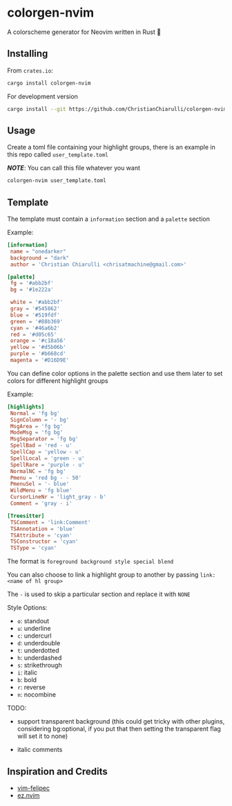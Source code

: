 # colorgen-nvim

A colorscheme generator for Neovim written in Rust 🦀 

## Installing

From `crates.io`:

```sh
cargo install colorgen-nvim
```

For development version

```sh
cargo install --git https://github.com/ChristianChiarulli/colorgen-nvim
```

## Usage

Create a toml file containing your highlight groups, there is an example in this repo called `user_template.toml`

**_NOTE_**: You can call this file whatever you want

```sh
colorgen-nvim user_template.toml
```

## Template

The template must contain a `information` section and a `palette` section

Example:

```toml
[information]
 name = "onedarker"
 background = "dark"
 author = 'Christian Chiarulli <chrisatmachine@gmail.com>'

[palette]
 fg = '#abb2bf'
 bg = '#1e222a'

 white = '#abb2bf'
 gray = '#545862'
 blue = '#519fdf'
 green = '#88b369'
 cyan = '#46a6b2'
 red = '#d05c65'
 orange = '#c18a56'
 yellow = '#d5b06b'
 purple = '#b668cd'
 magenta = '#D16D9E'
```

You can define color options in the palette section and use them later to set colors for different highlight groups

Example:

```toml
[highlights]
 Normal = 'fg bg'
 SignColumn = '- bg'
 MsgArea = 'fg bg'
 ModeMsg = 'fg bg'
 MsgSeparator = 'fg bg'
 SpellBad = 'red - u'
 SpellCap = 'yellow - u'
 SpellLocal = 'green - u'
 SpellRare = 'purple - u'
 NormalNC = 'fg bg'
 Pmenu = 'red bg - - 50'
 PmenuSel = '- blue'
 WildMenu = 'fg blue'
 CursorLineNr = 'light_gray - b'
 Comment = 'gray - i'

[Treesitter]
 TSComment = 'link:Comment'
 TSAnnotation = 'blue'
 TSAttribute = 'cyan'
 TSConstructor = 'cyan'
 TSType = 'cyan'
```

The format is `foreground background style special blend`

You can also choose to link a highlight group to another by passing `link:<name of hl group>`

The `-` is used to skip a particular section and replace it with `NONE`

Style Options:

- `o`: standout
- `u`: underline
- `c`: undercurl
- `d`: underdouble
- `t`: underdotted
- `h`: underdashed
- `s`: strikethrough
- `i`: italic
- `b`: bold
- `r`: reverse
- `n`: nocombine

TODO:

- support transparent background (this could get tricky with other plugins, considering bg:optional, if you put that then setting the transparent flag will set it to none) 

- italic comments

## Inspiration and Credits

- [vim-felipec](https://github.com/felipec/vim-felipec)
- [ez.nvim](https://github.com/murtaza-u/ez.nvim)
